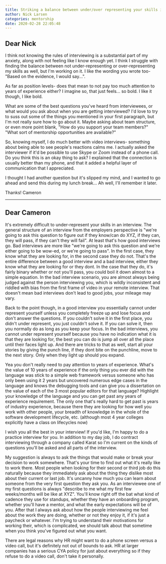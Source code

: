 ```yaml
---
title: Striking a balance between under/over representing your skills in an interview
author: Nick Larsen
categories: mentorship
date: 2020-02-28 22:05:48
---
```



## Dear Nick

I think not knowing the rules of interviewing is a substantial part of my anxiety, along with not feeling like I know enough yet. I think I struggle with finding the balance between not under-representing or over-representing my skills as well, but I'm working on it. I like the wording you wrote too- "Based on the evidence, I would say...".

As far as position levels- does that mean to not pay too much attention to years of experience either? I imagine so, that just feels... so bold. I like it though, I like bold.

What are some of the best questions you've heard from interviewees, or what would you ask about when you are getting interviewed? I'd love to try to suss out some of the things you mentioned in your first paragraph, but I'm not really sure how to go about it. Maybe asking about team structure, or even more point blank, "How do you support your team members?" "What sort of mentorship opportunities are available?"

So, knowing myself, I do much better with video interviews- something about being able to see people's reactions calms me. I actually asked the interviewer if it'd be possible to use Skype or Zoom instead of a phone call. Do you think this is an okay thing to ask? I explained that the connection is usually better than my phone, and that it added a helpful layer of communication that I appreciated.

I thought I had another question but it's slipped my mind, and I wanted to go ahead and send this during my lunch break... Ah well, I'll remember it later.

Thanks!
Cameron

---

## Dear Cameron

It's extremely difficult to under-represent your skills in an interview.  The general structure of an interview from the employers perspective is "we're going to ask this question to figure out if they know/can do XYZ, if they can, they will pass, if they can't they will fail".  At least that's how good interviews go.  Bad interviews are more like "we're going to ask this question and we're either going to be wow-ed, or we're going to pass".  In the first case, they know what they are looking for, in the second case they do not.  That's the entire difference between a good interview and a bad interview, either they know what they are looking for or they dont.  In the case that they do, it's fairly binary whether or not you'll pass, you could boil it down almost to a simple equation.  In the bad interview scenario, you are almost always being judged against the person interviewing you, which is wildly inconsistent and riddled with bias from the first frame of video in your remote interview.  That doesn't mean bad interviews don't lead to good jobs, your mileage may vary.

Back to the point though, in a good interview you essentially cannot under represent yourself unless you completely freeze up and lose focus and don't answer the questions.  If you couldn't solve it in the first place, you didn't under represent, you just couldn't solve it.  If you can solve it, then you normally do as long as you keep your focus.  In the bad interviews, you cannot under represent yourself because you have no indication what it is that they are looking for, the best you can do is jump all over all the place until their faces light up.  And there are tricks to that as well, start all your stories by giving the punch line, if they dont bite on the punchline, move to the next story.  Only when they light up should you expand.

Yea you don't really need to pay attention to years of experience.  What's the value of 10 years of experience if the only thing you ever did with the language was stick to a simple web framework versus someone who has only been using it 2 years but uncovered numerous edge cases in the language and knows the debugging tools and can give you a dissertation on the value of each of the 3 most popular editors for that language?  Highlight your knowledge of the language and you can get past any years of experience requirement.  The only one that's really hard to get past is years of industry experience, because there they are looking for how well you work with other people, your breadth of knowledge in the whole of the software development lifecycle, etc.  (although most 4 year colleges explicitly have a class on lifecycles now)

I wish you all the best in your interview!  If you'd like, I'm happy to do a practice interview for you.  In addition to my day job, I do contract interviewing through a company called Karat so I'm current on the kinds of questions you'll be asked and all parts of the interview.

My suggestion is always to ask the things that would make or break your decision to work somewhere.  That's your time to find out what it's really like to work there.  Most people when looking for their second or third job do this naturally because they immediately ask about the thing they dislike most about their current or last job.  It's uncanny how much you can learn about someone from the very first question they ask you.  As an interviewee one of my first questions is always "describe to me what my first few weeks/months will be like at XYZ".  You'll know right off the bat what kind of cadence they use for standups, whether they have an onboarding program, whether you'll have a mentor, and what the early expectations will be of you.  After that I always ask about how the people interviewing me feel about the work they are doing, whether or not they enjoy it, if it's just a paycheck or whatever.  I'm trying to understand their motivations for working their, which is complicated, we should talk about that sometime when you think you've figured out what you want.

There are legal reasons why HR might want to do a phone screen versus a video call, but it's definitely not out of bounds to ask.  HR at larger companies has a serious CYA policy for just about everything so if they refuse to do a video call, don't take it personally.
